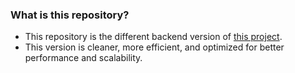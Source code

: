 ### What is this repository?

- This repository is the different backend version of [this project](https://github.com/tanhkoi/Social-Blog). 
- This version is cleaner, more efficient, and optimized for better performance and scalability.
